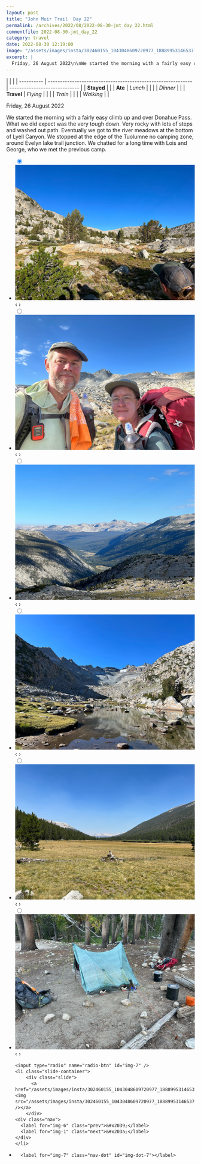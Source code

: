 ```yaml
---
layout: post
title: "John Muir Trail  Day 22"
permalink: /archives/2022/08/2022-08-30-jmt_day_22.html
commentfile: 2022-08-30-jmt_day_22
category: travel
date: 2022-08-30 12:19:00
image: "/assets/images/insta/302460155_1043048609720977_1888995314653779053_n_17944034786211499.jpg"
excerpt: |
  Friday, 26 August 2022\n\nWe started the morning with a fairly easy climb up and over Donahue Pass. What we did expect was the very tough down. Very rocky with lots of steps and washed out path. Eventually we got to the river meadows at the bottom of Lyell Canyon. We stopped at the edge of the Tuolumne no camping zone, around Evelyn lake trail junction. We chatted for a long time with Lois and George, who we met the previous camp.
---
```


|            |                                                              |
| ---------- | ------------------------------------------------------------ | ----------------------------- |
| **Stayed** |  |
| **Ate**    | _Lunch_                                                      |          |
|            | _Dinner_                                                     |          |
| **Travel** | _Flying_                                                     |          |
|            | _Train_                                                      |          |
|            | _Walking_                                                    |          |


Friday, 26 August 2022

We started the morning with a fairly easy climb up and over Donahue Pass. What we did expect was the very tough down. Very rocky with lots of steps and washed out path. Eventually we got to the river meadows at the bottom of Lyell Canyon. We stopped at the edge of the Tuolumne no camping zone, around Evelyn lake trail junction. We chatted for a long time with Lois and George, who we met the previous camp.


<ul class="slides">
    <input type="radio" name="radio-btn" id="img-1" checked="checked" />
    <li class="slide-container">
        <div class="slide">
          <a href="/assets/images/insta/302023260_3229840503932118_5863866609902214658_n_18181885690210930.jpg"><img src="/assets/images/insta/302023260_3229840503932118_5863866609902214658_n_18181885690210930.jpg" /></a>
        </div>
    <div class="nav">
      <label for="img-7" class="prev">&#x2039;</label>
      <label for="img-2" class="next">&#x203a;</label>
    </div>
    </li>
        <input type="radio" name="radio-btn" id="img-2"  />
    <li class="slide-container">
        <div class="slide">
          <a href="/assets/images/insta/302085807_1499221663870904_7811961676998881417_n_17887739939698749.jpg"><img src="/assets/images/insta/302085807_1499221663870904_7811961676998881417_n_17887739939698749.jpg" /></a>
        </div>
    <div class="nav">
      <label for="img-1" class="prev">&#x2039;</label>
      <label for="img-3" class="next">&#x203a;</label>
    </div>
    </li>
        <input type="radio" name="radio-btn" id="img-3"  />
    <li class="slide-container">
        <div class="slide">
          <a href="/assets/images/insta/301977226_737669817332406_3433248390042825330_n_17944320839266242.jpg"><img src="/assets/images/insta/301977226_737669817332406_3433248390042825330_n_17944320839266242.jpg" /></a>
        </div>
    <div class="nav">
      <label for="img-2" class="prev">&#x2039;</label>
      <label for="img-4" class="next">&#x203a;</label>
    </div>
    </li>
        <input type="radio" name="radio-btn" id="img-4"  />
    <li class="slide-container">
        <div class="slide">
          <a href="/assets/images/insta/302164705_814469409923768_2361186672538285525_n_18004087513475064.jpg"><img src="/assets/images/insta/302164705_814469409923768_2361186672538285525_n_18004087513475064.jpg" /></a>
        </div>
    <div class="nav">
      <label for="img-3" class="prev">&#x2039;</label>
      <label for="img-5" class="next">&#x203a;</label>
    </div>
    </li>
        <input type="radio" name="radio-btn" id="img-5"  />
    <li class="slide-container">
        <div class="slide">
          <a href="/assets/images/insta/301983065_1081196719456034_1315392152864941765_n_18221582680154007.jpg"><img src="/assets/images/insta/301983065_1081196719456034_1315392152864941765_n_18221582680154007.jpg" /></a>
        </div>
    <div class="nav">
      <label for="img-4" class="prev">&#x2039;</label>
      <label for="img-6" class="next">&#x203a;</label>
    </div>
    </li>
        <input type="radio" name="radio-btn" id="img-6"  />
    <li class="slide-container">
        <div class="slide">
          <a href="/assets/images/insta/301982281_153937153971424_2629142252631508115_n_17919153734566042.jpg"><img src="/assets/images/insta/301982281_153937153971424_2629142252631508115_n_17919153734566042.jpg" /></a>
        </div>
    <div class="nav">
      <label for="img-5" class="prev">&#x2039;</label>
      <label for="img-7" class="next">&#x203a;</label>
    </div>
    </li>
    
    <input type="radio" name="radio-btn" id="img-7" />
    <li class="slide-container">
        <div class="slide">
          <a href="/assets/images/insta/302460155_1043048609720977_1888995314653779053_n_17944034786211499.jpg"><img src="/assets/images/insta/302460155_1043048609720977_1888995314653779053_n_17944034786211499.jpg" /></a>
        </div>
    <div class="nav">
      <label for="img-6" class="prev">&#x2039;</label>
      <label for="img-1" class="next">&#x203a;</label>
    </div>
    </li>
			
<li class="nav-dots">
      <label for="img-1" class="nav-dot" id="img-dot-1"></label>
      <label for="img-2" class="nav-dot" id="img-dot-2"></label>
      <label for="img-3" class="nav-dot" id="img-dot-3"></label>
      <label for="img-4" class="nav-dot" id="img-dot-4"></label>
      <label for="img-5" class="nav-dot" id="img-dot-5"></label>
      <label for="img-6" class="nav-dot" id="img-dot-6"></label>

      <label for="img-7" class="nav-dot" id="img-dot-7"></label>

</li>
</ul>        
             

		